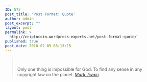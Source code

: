 ```yaml
---
ID: 575
post_title: 'Post Format: Quote'
author: admin
post_excerpt: ""
layout: post
permalink: >
  http://criptocoin.wordpress-experts.net/post-format-quote/
published: true
post_date: 2010-02-05 08:13:15
---
```

<blockquote>&nbsp;

Only one thing is impossible for God: To find any sense in any copyright law on the planet.
<cite><a href="http://www.brainyquote.com/quotes/quotes/m/marktwain163473.html">Mark Twain</a></cite></blockquote>